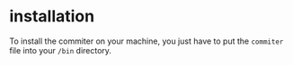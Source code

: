# installation

To install the commiter on your machine, you just have to put the ```commiter``` file into your ```/bin``` directory.

